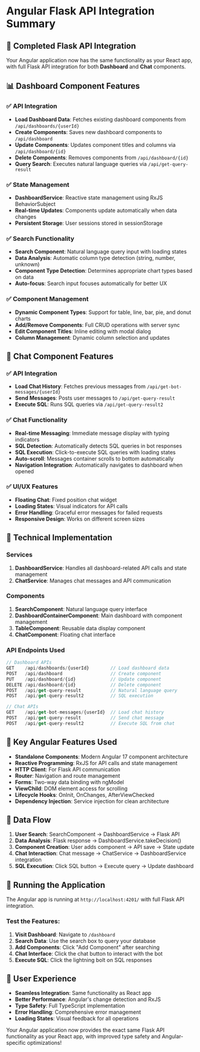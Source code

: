 # Angular Flask API Integration Summary

## 🚀 **Completed Flask API Integration**

Your Angular application now has the same functionality as your React app, with full Flask API integration for both **Dashboard** and **Chat** components.

## 📊 **Dashboard Component Features**

### ✅ **API Integration**
- **Load Dashboard Data**: Fetches existing dashboard components from `/api/dashboards/{userId}`
- **Create Components**: Saves new dashboard components to `/api/dashboard`
- **Update Components**: Updates component titles and columns via `/api/dashboard/{id}`
- **Delete Components**: Removes components from `/api/dashboard/{id}`
- **Query Search**: Executes natural language queries via `/api/get-query-result`

### ✅ **State Management**
- **DashboardService**: Reactive state management using RxJS BehaviorSubject
- **Real-time Updates**: Components update automatically when data changes
- **Persistent Storage**: User sessions stored in sessionStorage

### ✅ **Search Functionality**
- **Search Component**: Natural language query input with loading states
- **Data Analysis**: Automatic column type detection (string, number, unknown)
- **Component Type Detection**: Determines appropriate chart types based on data
- **Auto-focus**: Search input focuses automatically for better UX

### ✅ **Component Management**
- **Dynamic Component Types**: Support for table, line, bar, pie, and donut charts
- **Add/Remove Components**: Full CRUD operations with server sync
- **Edit Component Titles**: Inline editing with modal dialog
- **Column Management**: Dynamic column selection and updates

## 💬 **Chat Component Features**

### ✅ **API Integration**
- **Load Chat History**: Fetches previous messages from `/api/get-bot-messages/{userId}`
- **Send Messages**: Posts user messages to `/api/get-query-result`
- **Execute SQL**: Runs SQL queries via `/api/get-query-result2`

### ✅ **Chat Functionality**
- **Real-time Messaging**: Immediate message display with typing indicators
- **SQL Detection**: Automatically detects SQL queries in bot responses
- **SQL Execution**: Click-to-execute SQL queries with loading states
- **Auto-scroll**: Messages container scrolls to bottom automatically
- **Navigation Integration**: Automatically navigates to dashboard when opened

### ✅ **UI/UX Features**
- **Floating Chat**: Fixed position chat widget
- **Loading States**: Visual indicators for API calls
- **Error Handling**: Graceful error messages for failed requests
- **Responsive Design**: Works on different screen sizes

## 🔧 **Technical Implementation**

### **Services**
1. **DashboardService**: Handles all dashboard-related API calls and state management
2. **ChatService**: Manages chat messages and API communication

### **Components**
1. **SearchComponent**: Natural language query interface
2. **DashboardContainerComponent**: Main dashboard with component management
3. **TableComponent**: Reusable data display component
4. **ChatComponent**: Floating chat interface

### **API Endpoints Used**
```typescript
// Dashboard APIs
GET    /api/dashboards/{userId}        // Load dashboard data
POST   /api/dashboard                  // Create component
PUT    /api/dashboard/{id}             // Update component
DELETE /api/dashboard/{id}             // Delete component
POST   /api/get-query-result           // Natural language query
POST   /api/get-query-result2          // SQL execution

// Chat APIs
GET    /api/get-bot-messages/{userId}  // Load chat history
POST   /api/get-query-result           // Send chat message
POST   /api/get-query-result2          // Execute SQL from chat
```

## 🎯 **Key Angular Features Used**

- **Standalone Components**: Modern Angular 17 component architecture
- **Reactive Programming**: RxJS for API calls and state management
- **HTTP Client**: For Flask API communication
- **Router**: Navigation and route management
- **Forms**: Two-way data binding with ngModel
- **ViewChild**: DOM element access for scrolling
- **Lifecycle Hooks**: OnInit, OnChanges, AfterViewChecked
- **Dependency Injection**: Service injection for clean architecture

## 🔄 **Data Flow**

1. **User Search**: SearchComponent → DashboardService → Flask API
2. **Data Analysis**: Flask response → DashboardService.takeDecision()
3. **Component Creation**: User adds component → API save → State update
4. **Chat Interaction**: Chat message → ChatService → DashboardService integration
5. **SQL Execution**: Click SQL button → Execute query → Update dashboard

## 🚀 **Running the Application**

The Angular app is running at `http://localhost:4201/` with full Flask API integration.

### **Test the Features:**
1. **Visit Dashboard**: Navigate to `/dashboard`
2. **Search Data**: Use the search box to query your database
3. **Add Components**: Click "Add Component" after searching
4. **Chat Interface**: Click the chat button to interact with the bot
5. **Execute SQL**: Click the lightning bolt on SQL responses

## 📱 **User Experience**

- **Seamless Integration**: Same functionality as React app
- **Better Performance**: Angular's change detection and RxJS
- **Type Safety**: Full TypeScript implementation
- **Error Handling**: Comprehensive error management
- **Loading States**: Visual feedback for all operations

Your Angular application now provides the exact same Flask API functionality as your React app, with improved type safety and Angular-specific optimizations!
